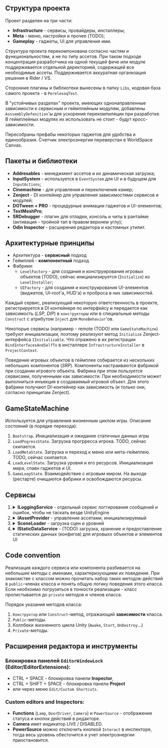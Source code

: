 ﻿## Структура проекта
Проект разделен на три части:
* **Infrastructure** - сервисы, провайдеры, инсталлеры;
* **Meta** - меню, настройки и прочее (TODO);
* **Gameplay** - гаджеты, UI для управления ими.

Структура проекта перекомпонована согласно частям и функциональностям, а не по типу ассетов.
При таком подходе концентрация разработчика на одной текущей фиче или модуле поддерживается отдельной деректорией, содержащей все необходимые ассеты.
Поддерживается аккуратная организация решения в Rider / VS.

Сторонние плагины и библиотеки вынесены в папку `Libs`, кодовая база самого проекта - в `PerelesoqTest`.

В "устойчивых разделах" проекта, имеющих однонаправленные зависимости к сервисным и геймплейным модулям,
добавлены `AsssemblyDefenition`'ы для ускорения перекомпиляции при разработке.
В геймплейных модулях их использовать не стоит - будут кросс-зависимости.

Пересобраны префабы некоторых гаджетов для удобства и единообразия. Счетчик электроэнергии переверстан в WorldSpace Canvas.

## Пакеты и библиотеки
* **Addresables** - менеджмент ассетов и их динамическая загрузка;
* **InputSystem** - используется в `EventSystem` для UI и в будущем для `InputActions`;
* **Cinemachine** - для управления и переключения камер;
* **Zenject** - DI контейнер для управления зависимостями сервисов и модулей;
* **DOTween + PRO** - процедурные анимации гаджетов и UI-элементов;
* **TextMeshPro**;
* **SRDebugger** - плагин для отладки, консоль и читы в рантайме (активация - тройной тап в правом верхнем углу);
* **Odin Inspector** - расширения редактора и кастомных утилит.

## Архитектурные принципы
* Архитектура - **сервисный** подход
* Геймплей - **компонентный** подход
* Фабрики:
  - `LevelFactory` - для создания и конструирования игровых объектов (TODO), сейчас инициализируется (`Initialize`) из `LevelInstaller`;
  - `UIFactory` - для создания и конструирования UI-элементов (виджетов, UI-root'a, HUD'a) и проброса в них зависимостей.

Каждый сервис, реализующий некоторую ответственность в проекте, регистрируется в DI контейнере по
интерфейсу и передается как зависимость (_LSP_, _DIP_) в `конструктор`ы или в специальные методы `Construct` с атрибутом `Inject` для `MonoBehavior`'ов.

Некоторые сервисы (например - remote (TODO) или `GameStateMachine`) требуют инициализации, поэтому реализуют метод `Initialize` Zenject-интерфейса `IInitializable`.
Что отражено в их регистрации `BindInterfacesAndSelfTo` в инсталлере `InfrastructureInstaller` в `ProjectContext`.

Поведение игровых объектов в геймплее собирается из нескольких небольших компонентов (_SRP_). Компоненты настраиваются фабрикой при создании игрового объекта.
Фабрика при этом пользуется сервисами, полученными как зависимости. При необходимости может выполниться инъекция в создаваемый игровой объект. Для этого
фабрики получают DI-контейнер как зависимость (и только они, согласно принципам Zenject).

## GameStateMachine
Используется для управления жизненным циклом игры. Описание состояний (в порядке перехода):
1. `Bootstrap`. Инициализация и ожидание статичных данных игры
2. `LoadPogressState`. Загрузка прогрресса игрока. TODO, сейчас скипается.
3. `LoadMetaState`. Загрузка и переход к меню или мета-геймплею. TODO, сейчас скипается.
4. `LoadLevelState`. Загрузка уровня и его ресурсов. Инициализация мира, спавн гаджетов и UI.
5. `GameLoopState`. Взаимодействие с игровым миром. На выходе (рестарте) очищаются фабрики и освобождаются ресурсы.

## Сервисы
1. <details><summary><b>ILoggingService</b> - отдельный сервис логгирования сообщений и ошибок, чтобы не таскать везде UnityEngine</summary>

   * Реализация: `LoggingService`
   * Методы:
     * `LogMessage` - логгирование сообщения
       * params: `message` (string) текст сообщения, `sender` (object) - подсистема/сервис, отправившая сообщение, по умолчанию - null
     * `LogWarning` - логгирование предупреждения
       * params: `message` (string) текст предупреждения, `sender` (object) - подсистема/сервис, отправившая предупреждение, по умолчанию - null
     * `LogError` - логгирование ошибки
       * params: `message` (string) текст ошибки, `sender` (object) - подсистема/сервис, отправившая ошибку, по умолчанию - null
      </details>

2. <details><summary><b>IAssetProvider</b> - управление ассетами, инициализируемый</summary>
   
   * Реализация: `AddressableProvider`
   * Методы:
     * `Load<T>` - асинхронная загрузка и кеширование ассета типа `T where T : class`
       * param: `key` (string) ключ ассета
       * return: `Task<T>`
     * `LoadScene` - асинхронная загрузка сцены
       * params: `sceneName` (string) - ключ сцены, `mode` - режим загрузки сцены (Single/Addditive), по умолчанию - Single
       * return: `Task<SceneInstance>`
     * `Release` - освобождение ассета из памяти
       * param: `key` (string) ключ ассета
     * `CleanUp` - освобождение всех ассетов из памяти
   </details>

3. <details><summary><b>SceneLoader</b> - загрузка сцен и уровней</summary>

    * Реализация: `SceneLoader`, единственная, без интентерфейса
    * Методы:
      * `Load` - асинхронная загрузка сцены
        * params: `sceneName` (string) - ключ сцены, `onLoaded` (Action&lt;string&gt;) callback, вызываемый по окончанию загрузки, по умолчанию - null
        * return: `Task<SceneInstance>`
      * `LoadSet` - асинхронная загрузка сцен (слоев) уровня. Суффиксы ключей слоев захардкожены (TODO - конфиг)
        * params: `sceneName` (string) - ключ уровня, `onLoaded` (Action&lt;string&gt;) callback, вызываемый по окончанию загрузки, по умолчанию - null
        * return: `Task<List<SceneInstance>>`
   </details>

4. <details><summary><b>IStaticDataService</b> - (TODO) загрузка, хранение и предоставление статических данных (конфигов) для игровыхх объектов и элементов UI</summary>

    * Реализация: `StaticDataService`. Сейчас данные гаджетов сохранены в префабах, но могут быть изменены фабрикой с учетом данных от сервиса. 
    * Методы:
      * Foo
      * Bar
   </details>

## Code convention
Реализация каждого сервиса или компонента разбивается на небольшие методы с именами, характеризующими их поведение.
При знакомстве с классом можно прочитать набор таких методов-действий в `public`-членах класса и понять общую логику поведения этого класса.
Если необхоимо погрузиться в тонкости реализации - класс пролистывается до `private` методов и членов класса.

Порядок указания методов класса:
1. `Конструктор` или `Construct`-метод, отражающий **зависимости** класса.
2. `Public`-методы.
3. Коллбеки жизненного цикла Unity (`Awake`, `Start`, `OnDestroy`...)
4. `Private`-методы.

## Расширения редактора и инструменты
### Блокировка панелей `EditorWindowLock` (Editor/EditorExtensions):
* CTRL + SPACE - блокировка панели **Inspector**,
* CTRL + SHIFT + SPACE - блокировка панели **Project** 
* или через меню `Edit/Custom Shortcuts`.

### Custom editors and Inspectors:
* **Functions** (`Lamp`, `DoorDriver`, `Camera`) и `PowerSource` - отображение статуса и кнопок действий в редакторе.
* **Camera** имет индикатор LIVE / DISABLED.
* **PowerSource** можно отключить кнопкой `Interact` в инспекторе, тогда весь уровень обесточится и учет электроэнергии приостановится. 
